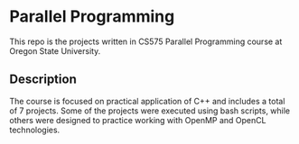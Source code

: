 # Parallel Programming

This repo is the projects written in CS575 Parallel Programming course at Oregon State University.

## Description

The course is focused on practical application of C++ and includes a total of 7 projects. Some of the projects were executed using bash scripts, while others were designed to practice working with OpenMP and OpenCL technologies.

